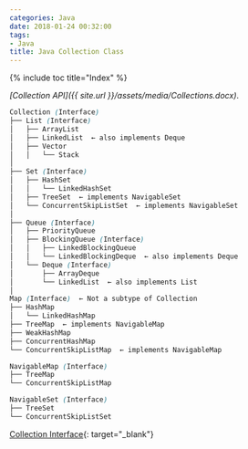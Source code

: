 ```yaml
---
categories: Java
date: 2018-01-24 00:32:00
tags:
- Java
title: Java Collection Class
---
```


{% include toc title="Index" %}

*[Collection API]({{ site.url }}/assets/media/Collections.docx)*.

```scss
Collection (Interface)
├── List (Interface)
│   ├── ArrayList
│   ├── LinkedList  ← also implements Deque
│   ├── Vector
│   │   └── Stack
│
├── Set (Interface)
│   ├── HashSet
│   │   └── LinkedHashSet
│   ├── TreeSet  ← implements NavigableSet
│   └── ConcurrentSkipListSet  ← implements NavigableSet
│
├── Queue (Interface)
│   ├── PriorityQueue
│   ├── BlockingQueue (Interface)
│   │   ├── LinkedBlockingQueue
│   │   └── LinkedBlockingDeque  ← also implements Deque
│   └── Deque (Interface)
│       ├── ArrayDeque
│       └── LinkedList  ← also implements List
│
Map (Interface)  ← Not a subtype of Collection
├── HashMap
│   └── LinkedHashMap
├── TreeMap  ← implements NavigableMap
├── WeakHashMap
├── ConcurrentHashMap
└── ConcurrentSkipListMap  ← implements NavigableMap

NavigableMap (Interface)
├── TreeMap
└── ConcurrentSkipListMap

NavigableSet (Interface)
├── TreeSet
└── ConcurrentSkipListSet
```

[Collection Interface](http://blogs.bgsu.edu/nitinc/2017/02/11/collection/){:
target="_blank"}